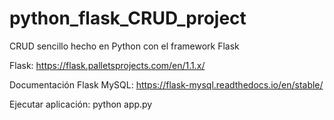 # python_flask_CRUD_project
CRUD sencillo hecho en Python con el framework Flask

Flask: https://flask.palletsprojects.com/en/1.1.x/

Documentación Flask MySQL: https://flask-mysql.readthedocs.io/en/stable/

Ejecutar aplicación: python app.py
